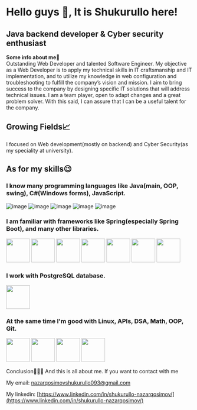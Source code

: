 <h1>Hello guys 👋, It is Shukurullo here!</h1>
<h2>Java backend developer & Cyber security enthusiast</h2>
<b>Some info about me📃</b><br>
<span>Outstanding Web Developer and talented Software Engineer. My objective as a Web Developer is to apply my technical skills in IT craftsmanship and IT implementation, and to utilize my knowledge in web configuration and troubleshooting to fulfill the company’s vision and mission. I aim to bring success to the company by designing specific IT solutions that will address technical issues. I am a team player, open to adapt changes and a great problem solver. With this said, I can assure that I can be a useful talent for the company.</span>

## Growing Fields📈

I focused on Web development(mostly on backend) and Cyber Security(as my speciality at university).

## As for my skills😉 

### I know many programming languages like Java(main, OOP, swing), C#(Windows forms), JavaScript.

![image](https://github.com/abrahamcalf/programming-languages-logos/blob/master/src/java/java_64x64.png)
![image](https://github.com/abrahamcalf/programming-languages-logos/blob/master/src/cpp/cpp_64x64.png)
![image](https://github.com/abrahamcalf/programming-languages-logos/blob/master/src/html/html_64x64.png)
![image](https://github.com/abrahamcalf/programming-languages-logos/blob/master/src/css/css_64x64.png)
![image](https://github.com/abrahamcalf/programming-languages-logos/blob/master/src/javascript/javascript_64x64.png)

### I am familiar with frameworks like Spring(especially Spring Boot), and many other libraries.

<img src="https://user-images.githubusercontent.com/25181517/117201470-f6d56780-adec-11eb-8f7c-e70e376cfd07.png" width="64" height="64" /> 
<img src="https://user-images.githubusercontent.com/25181517/183891303-41f257f8-6b3d-487c-aa56-c497b880d0fb.png" width="64" height="64" />
<img src="https://user-images.githubusercontent.com/25181517/117207242-07d5a700-adf4-11eb-975e-be04e62b984b.png" width="64" height="64" />
<img src="https://user-images.githubusercontent.com/25181517/117207493-49665200-adf4-11eb-808e-a9c0fcc2a0a0.png" width="64" height="64" />
<img src="https://user-images.githubusercontent.com/25181517/183894676-137319b5-1364-4b6a-ba4f-e9fc94ddc4aa.png" width="64" height="64" />
<img src="https://user-images.githubusercontent.com/75538894/208183758-b7771a27-b49d-4781-af2d-c831ca867ad2.png" width="64" height="64" />
<img src="https://avatars.githubusercontent.com/u/1492367?s=200&v=4" width="64" height="64" />

### I work with PostgreSQL database.

<img src = "https://user-images.githubusercontent.com/75538894/208183100-f8f7ee4d-89a5-4979-a918-1e82fa69c8af.png" width="64" height="64" /> 

### At the same time I'm good with Linux, APIs, DSA, Math, OOP, Git.

<img src="https://user-images.githubusercontent.com/75538894/208184423-2c379c75-265d-4d35-9334-82bf41f372c6.png" width="64" height="64" /> 
<img src="https://user-images.githubusercontent.com/75538894/208184548-82577d8a-21fd-421b-9c9c-29eb7c7acfd0.png" width="64" height="64" />
<img src="https://user-images.githubusercontent.com/75538894/208184779-18bcaeab-7441-4ccd-9790-39c145e09b6d.png" width="64" height="64" />
<img src="https://user-images.githubusercontent.com/75538894/208183942-a1209a7a-1fd9-47ed-b320-cf9cd1df4329.png" width="64" height="64" />
   
Conclusion💁🏻‍♂️
And this is all about me. If you want to contact with me

My email: nazarqosimovshukurullo093@gmail.com

My linkedin: [https://www.linkedin.com/in/shukurullo-nazarqosimov/](https://www.linkedin.com/in/shukurullo-nazarqosimov/)
